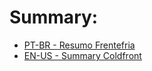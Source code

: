# Summary:
- [PT-BR - Resumo Frentefria](./About%20Mod/Summary/Frentefria.md)
- [EN-US - Summary Coldfront](./About%20Mod/Summary/Coldfront.md)